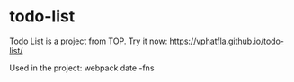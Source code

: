 # todo-list
Todo List is a project from TOP. 
Try it now: https://vphatfla.github.io/todo-list/

Used in the project:
webpack
date -fns 
